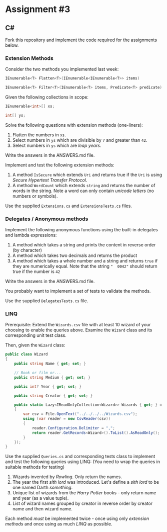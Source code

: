 # Assignment #3

## C&#35;

Fork this repository and implement the code required for the assignments below.

### Extension Methods

Consider the two methods you implemented last week:

```csharp
IEnumerable<T> Flatten<T>(IEnumerable<IEnumerable<T>> items)

IEnumerable<T> Filter<T>(IEnumerable<T> items, Predicate<T> predicate)
```

Given the following collections in scope:

```csharp
IEnumerable<int>[] xs;

int[] ys;
```

Solve the following questions with extension methods (one-liners):

1. Flatten the numbers in `xs`.
2. Select numbers in `ys` which are divisible by `7` and greater than `42`.
3. Select numbers in `ys` which are *leap years*.

Write the answers in the ANSWERS.md file.

Implement and test the following extension methods:

1. A method `IsSecure` which extends `Uri` and returns true if the `Uri` is using *Secure Hypertext Transfer Protocol*.
1. A method `WordCount` which extends `string` and returns the number of words in the string. Note a word can only contain *unicode letters* (no numbers or symbols).

Use the supplied `Extensions.cs` and `ExtensionsTests.cs` files.

### Delegates / Anonymous methods

Implement the following anonymous functions using the built-in delegates and lambda expressions:

1. A method which takes a string and prints the content in reverse order (by character)
1. A method which takes two decimals and returns the product
1. A method which takes a whole number and a string and returns `true` if they are numerically equal. Note that the string `"  0042"` should return true if the number is `42`

Write the answers in the ANSWERS.md file.

You probably want to implement a set of tests to validate the methods.

Use the supplied `DelegatesTests.cs` file.

### LINQ

Prerequisite: Extend the `Wizards.csv` file with at least 10 wizard of your choosing to enable the queries above.
Examine the `Wizard` class and its corresponding unit test class.

Then, given the `Wizard` class:

```csharp
public class Wizard
{
    public string Name { get; set; }

    // Book or film or...
    public string Medium { get; set; }

    public int? Year { get; set; }

    public string Creator { get; set; }

    public static Lazy<IReadOnlyCollection<Wizard>> Wizards { get; } = new Lazy<IReadOnlyCollection<Wizard>>(() =>
    {
        var csv = File.OpenText("../../../../Wizards.csv");
        using (var reader = new CsvReader(csv))
        {
            reader.Configuration.Delimiter = ",";
            return reader.GetRecords<Wizard>().ToList().AsReadOnly();
        }
    });
}
```

Use the supplied `Queries.cs` and corresponding tests class to implement and test the following queries using LINQ:
(You need to wrap the queries in suitable methods for testing)

1. Wizards invented by *Rowling*. Only return the names.
1. The year the first *sith lord* was introduced. Let's define a *sith lord* to be one named Darth *something*.
1. Unique list of wizards from the *Harry Potter* books - only return name and year (as a value tuple).
1. List of wizard names grouped by creator in reverse order by creator name and then wizard name.

Each method *must* be implemented twice - once using only *extension methods* and once using as much *LINQ* as possible.
